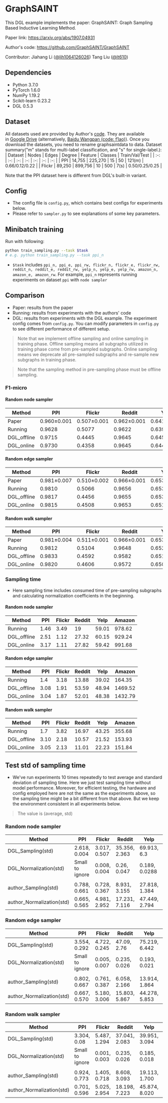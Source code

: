# GraphSAINT

This DGL example implements the paper: GraphSAINT: Graph Sampling Based Inductive Learning Method.

Paper link: https://arxiv.org/abs/1907.04931

Author's code: https://github.com/GraphSAINT/GraphSAINT

Contributor: Jiahang Li ([@ljh1064126026](https://github.com/ljh1064126026))  Tang Liu ([@lt610](https://github.com/lt610))

## Dependencies

- Python 3.7.0
- PyTorch 1.6.0
- NumPy 1.19.2
- Scikit-learn 0.23.2
- DGL 0.5.3

## Dataset

All datasets used are provided by Author's [code](https://github.com/GraphSAINT/GraphSAINT). They are available in [Google Drive](https://drive.google.com/drive/folders/1zycmmDES39zVlbVCYs88JTJ1Wm5FbfLz) (alternatively, [Baidu Wangpan (code: f1ao)](https://pan.baidu.com/s/1SOb0SiSAXavwAcNqkttwcg#list/path=%2F)). Once you download the datasets, you need to rename graphsaintdata to data. Dataset summary("m" stands for multi-label classification, and "s" for single-label.):
| Dataset | Nodes | Edges | Degree | Feature | Classes | Train/Val/Test |
| :-: | :-: | :-: | :-: | :-: | :-: | :-: |
| PPI | 14,755 | 225,270 | 15 | 50 | 121(m) | 0.66/0.12/0.22 |
| Flickr | 89,250 | 899,756 | 10 | 500 | 7(s) | 0.50/0.25/0.25 |

Note that the PPI dataset here is different from DGL's built-in variant.

## Config

- The config file is `config.py`, which contains best configs for experiments below.
- Please refer to `sampler.py` to see explanations of some key parameters.

## Minibatch training

Run with following:
```bash
python train_sampling.py --task $task
# e.g. python train_sampling.py --task ppi_n
```

- `$task` includes `ppi_n, ppi_e, ppi_rw, flickr_n, flickr_e, flickr_rw, reddit_n, reddit_e, reddit_rw, yelp_n, yelp_e, yelp_rw, amazon_n, amazon_e, amazon_rw`. For example, `ppi_n` represents running experiments on dataset `ppi` with `node sampler`

## Comparison

* Paper: results from the paper
* Running: results from experiments with the authors' code
* DGL: results from experiments with the DGL example. The experiment config comes from `config.py`. You can modify parameters in `config.py` to see different performance of different setup. 

> Note that we implement offline sampling and online sampling in training phase. Offline sampling means all subgraphs utilized in training phase come from pre-sampled subgraphs. Online sampling means we deprecate all pre-sampled subgraphs and re-sample new subgraphs in training phase.

> Note that the sampling method in pre-sampling phase must be offline sampling.

### F1-micro

#### Random node sampler

| Method | PPI | Flickr | Reddit | Yelp | Amazon |
| --- | --- | --- | --- | --- | --- |
| Paper | 0.960±0.001 | 0.507±0.001 | 0.962±0.001 | 0.641±0.000 | 0.782±0.004 |
| Running | 0.9628 | 0.5077 | 0.9622 | 0.6393 | 0.7695 |
| DGL_offline | 0.9715      | 0.4445      | 0.9645 | 0.6457 | 0.8051 |
| DGL_online | 0.9730 | 0.4358 | 0.9645 | 0.6444 | 0.8014 |

#### Random edge sampler

| Method      | PPI         | Flickr      | Reddit | Yelp | Amazon |
| --- | --- | --- | --- | --- | --- |
| Paper | 0.981±0.007 | 0.510±0.002 | 0.966±0.001 | 0.653±0.003 | 0.807±0.001 |
| Running | 0.9810 | 0.5066 | 0.9656 | 0.6531 | 0.8071 |
| DGL_offline | 0.9817      | 0.4456      | 0.9655 | 0.6530 | 0.8034 |
| DGL_online | 0.9815 | 0.4508 | 0.9653 | 0.6516 | 0.7756 |

#### Random walk sampler
| Method      | PPI         | Flickr      | Reddit      | Yelp        | Amazon      |
| --- | --- | --- | --- | --- | --- |
| Paper | 0.981±0.004 | 0.511±0.001 | 0.966±0.001 | 0.653±0.003 | 0.815±0.001 |
| Running | 0.9812 | 0.5104 | 0.9648      | 0.6527      | 0.8131      |
| DGL_offline | 0.9833      | 0.4592      | 0.9582      | 0.6514      | 0.8178   |
| DGL_online | 0.9820 | 0.4606 | 0.9572      | 0.6508      | 0.8157   |

### Sampling time

- Here sampling time includes consumed time of pre-sampling subgraphs and calculating normalization coefficients in the beginning.

#### Random node sampler

| Method      | PPI  | Flickr | Reddit | Yelp | Amazon |
| --- | --- | --- | --- | --- | --- |
| Running | 1.46 | 3.49 | 19 | 59.01 | 978.62 |
| DGL_offline | 2.51 | 1.12 | 27.32 | 60.15 | 929.24 |
| DGL_online | 3.17 | 1.11 | 27.82 | 59.42 | 991.68 |

#### Random edge sampler

| Method      | PPI  | Flickr | Reddit | Yelp | Amazon |
| --- | --- | --- | --- | --- | --- |
| Running | 1.4 | 3.18 | 13.88 | 39.02 | 164.35 |
| DGL_offline | 3.08 | 1.91 | 53.59 | 48.94 | 1469.52 |
| DGL_online | 3.04 | 1.87 | 52.01 | 48.38 | 1432.79 |

#### Random walk sampler

| Method      | PPI  | Flickr | Reddit | Yelp | Amazon |
| --- | --- | --- | --- | --- | --- |
| Running | 1.7 | 3.82 | 16.97 | 43.25 | 355.68 |
| DGL_offline | 3.10 | 2.18 | 10.57 | 21.52 | 153.93 |
| DGL_online | 3.05 | 2.13 | 11.01 | 22.23 | 151.84 |

## Test std of sampling time

- We've run experiments 10 times repeatedly to test average and standard deviation of sampling time. Here we just test sampling time without model performance. Moreover, for efficient testing, the hardware and config employed here are not the same as the experiments above, so the sampling time might be a bit different from that above. But we keep the environment consistent in all experiments below.

> The value is (average, std)

### Random node sampler

| Method                    | PPI             | Flickr       | Reddit        | Yelp          | Amazon          |
| ------------------------- | --------------- | ------------ | ------------- | ------------- | --------------- |
| DGL_Sampling(std)         | 2.618, 0.004    | 3.017, 0.507 | 35.356, 2.363 | 69.913, 6.3   | 1105.617, 102.1 |
| DGL_Normalization(std)    | Small to ignore | 0.008, 0.004 | 0.26, 0.047   | 0.189, 0.0288 | 3.025, 0.096    |
|                           |                 |              |               |               |                 |
| author_Sampling(std)      | 0.788, 0.661    | 0.728, 0.367 | 8.931, 3.155  | 27.818, 1.384 | 295.597, 4.928  |
| author_Normalization(std) | 0.665, 0.565    | 4.981, 2.952 | 17.231, 7.116 | 47.449, 2.794 | 279.241, 17.615 |

### Random edge sampler

| Method                    | PPI             | Flickr       | Reddit        | Yelp          | Amazon |
| ------------------------- | --------------- | ------------ | ------------- | ------------- | ------ |
| DGL_Sampling(std)         | 3.554, 0.292    | 4.722, 0.245 | 47.09, 2.76   | 75.219, 6.442 |        |
| DGL_Normalization(std)    | Small to ignore | 0.005, 0.007 | 0.235, 0.026  | 0.193, 0.021  |        |
|                           |                 |              |               |               |        |
| author_Sampling(std)      | 0.802, 0.667    | 0.761, 0.387 | 6.058, 2.166  | 13.914, 1.864 |        |
| author_Normalization(std) | 0.667, 0.570    | 5.180, 3.006 | 15.803, 5.867 | 44.278, 5.853 |        |

### Random walk sampler

| Method                    | PPI             | Flickr       | Reddit        | Yelp          | Amazon          |
| ------------------------- | --------------- | ------------ | ------------- | ------------- | --------------- |
| DGL_Sampling(std)         | 3.304, 0.08     | 5.487, 1.294 | 37.041, 2.083 | 39.951, 3.094 | 179.613, 18.881 |
| DGL_Normalization(std)    | Small to ignore | 0.001, 0.003 | 0.235, 0.026  | 0.185, 0.018  | 3.769, 0.326    |
|                           |                 |              |               |               |                 |
| author_Sampling(std)      | 0.924, 0.773    | 1.405, 0.718 | 8.608, 3.093  | 19.113, 1.700 | 217.184, 1.546  |
| author_Normalization(std) | 0.701, 0.596    | 5.025, 2.954 | 18.198, 7.223 | 45.874, 8.020 | 128.272, 3.170  |

